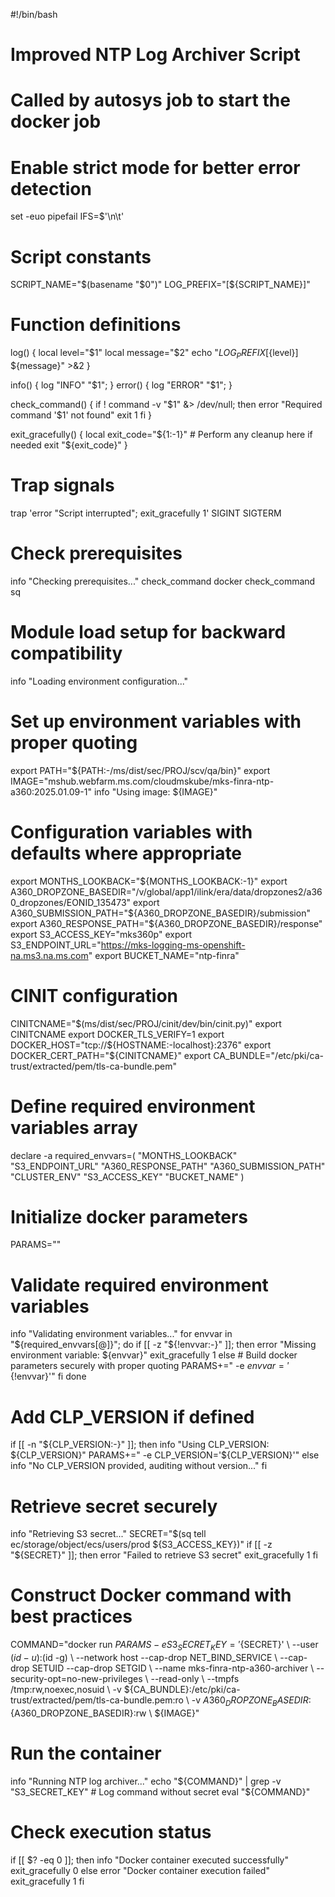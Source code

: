 #!/bin/bash
#
# Improved NTP Log Archiver Script
# Called by autosys job to start the docker job

# Enable strict mode for better error detection
set -euo pipefail
IFS=$'\n\t'

# Script constants
SCRIPT_NAME="$(basename "$0")"
LOG_PREFIX="[${SCRIPT_NAME}]"

# Function definitions
log() {
    local level="$1"
    local message="$2"
    echo "${LOG_PREFIX} [${level}] ${message}" >&2
}

info() { log "INFO" "$1"; }
error() { log "ERROR" "$1"; }

check_command() {
    if ! command -v "$1" &> /dev/null; then
        error "Required command '$1' not found"
        exit 1
    fi
}

exit_gracefully() {
    local exit_code="${1:-1}"
    # Perform any cleanup here if needed
    exit "${exit_code}"
}

# Trap signals
trap 'error "Script interrupted"; exit_gracefully 1' SIGINT SIGTERM

# Check prerequisites
info "Checking prerequisites..."
check_command docker
check_command sq

# Module load setup for backward compatibility
info "Loading environment configuration..."

# Set up environment variables with proper quoting
export PATH="${PATH:-/ms/dist/sec/PROJ/scv/qa/bin}"
export IMAGE="mshub.webfarm.ms.com/cloudmskube/mks-finra-ntp-a360:2025.01.09-1"
info "Using image: ${IMAGE}"

# Configuration variables with defaults where appropriate
export MONTHS_LOOKBACK="${MONTHS_LOOKBACK:-1}"
export A360_DROPZONE_BASEDIR="/v/global/app1/ilink/era/data/dropzones2/a360_dropzones/EONID_135473"
export A360_SUBMISSION_PATH="${A360_DROPZONE_BASEDIR}/submission"
export A360_RESPONSE_PATH="${A360_DROPZONE_BASEDIR}/response"
export S3_ACCESS_KEY="mks360p"
export S3_ENDPOINT_URL="https://mks-logging-ms-openshift-na.ms3.na.ms.com"
export BUCKET_NAME="ntp-finra"

# CINIT configuration
CINITCNAME="$(ms/dist/sec/PROJ/cinit/dev/bin/cinit.py)"
export CINITCNAME
export DOCKER_TLS_VERIFY=1
export DOCKER_HOST="tcp://${HOSTNAME:-localhost}:2376"
export DOCKER_CERT_PATH="${CINITCNAME}"
export CA_BUNDLE="/etc/pki/ca-trust/extracted/pem/tls-ca-bundle.pem"

# Define required environment variables array
declare -a required_envvars=(
    "MONTHS_LOOKBACK" 
    "S3_ENDPOINT_URL" 
    "A360_RESPONSE_PATH" 
    "A360_SUBMISSION_PATH" 
    "CLUSTER_ENV" 
    "S3_ACCESS_KEY" 
    "BUCKET_NAME"
)

# Initialize docker parameters
PARAMS=""

# Validate required environment variables
info "Validating environment variables..."
for envvar in "${required_envvars[@]}"; do
    if [[ -z "${!envvar:-}" ]]; then
        error "Missing environment variable: ${envvar}"
        exit_gracefully 1
    else
        # Build docker parameters securely with proper quoting
        PARAMS+=" -e ${envvar}='${!envvar}'"
    fi
done

# Add CLP_VERSION if defined
if [[ -n "${CLP_VERSION:-}" ]]; then
    info "Using CLP_VERSION: ${CLP_VERSION}"
    PARAMS+=" -e CLP_VERSION='${CLP_VERSION}'"
else
    info "No CLP_VERSION provided, auditing without version..."
fi

# Retrieve secret securely
info "Retrieving S3 secret..."
SECRET="$(sq tell ec/storage/object/ecs/users/prod ${S3_ACCESS_KEY})"
if [[ -z "${SECRET}" ]]; then
    error "Failed to retrieve S3 secret"
    exit_gracefully 1
fi

# Construct Docker command with best practices
COMMAND="docker run ${PARAMS} -e S3_SECRET_KEY='${SECRET}' \\
    --user $(id -u):$(id -g) \\
    --network host --cap-drop NET_BIND_SERVICE \\
    --cap-drop SETUID --cap-drop SETGID \\
    --name mks-finra-ntp-a360-archiver \\
    --security-opt=no-new-privileges \\
    --read-only \\
    --tmpfs /tmp:rw,noexec,nosuid \\
    -v ${CA_BUNDLE}:/etc/pki/ca-trust/extracted/pem/tls-ca-bundle.pem:ro \\
    -v ${A360_DROPZONE_BASEDIR}:${A360_DROPZONE_BASEDIR}:rw \\
    ${IMAGE}"

# Run the container
info "Running NTP log archiver..."
echo "${COMMAND}" | grep -v "S3_SECRET_KEY" # Log command without secret
eval "${COMMAND}"

# Check execution status
if [[ $? -eq 0 ]]; then
    info "Docker container executed successfully"
    exit_gracefully 0
else
    error "Docker container execution failed"
    exit_gracefully 1
fi
